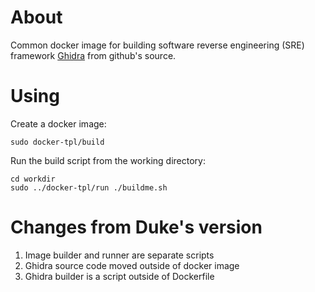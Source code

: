 # About

Common docker image for building software reverse engineering (SRE) framework [Ghidra](https://www.ghidra-sre.org/) from github's source.

# Using

Create a docker image:

```
sudo docker-tpl/build
```

Run the build script from the working directory:

```
cd workdir
sudo ../docker-tpl/run ./buildme.sh
```

# Changes from Duke's version
1. Image builder and runner are separate scripts
2. Ghidra source code moved outside of docker image
3. Ghidra builder is a script outside of Dockerfile
